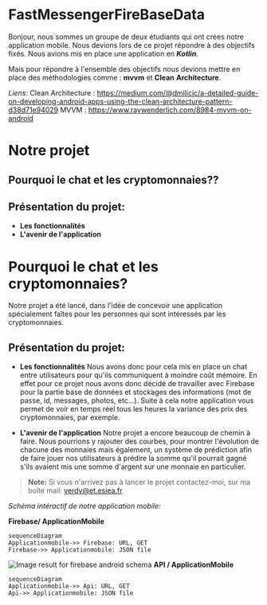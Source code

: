 # FastMessengerFireBaseData

Bonjour, nous sommes un groupe de deux étudiants qui ont crées notre application mobile.  Nous devions lors de ce projet répondre à des objectifs fixés. Nous avions mis en place une application en ***Kotlin***.

Mais pour répondre à l'ensemble des objectifs nous devions mettre en place des méthodologies comme : **mvvm** et **Clean** **Architecture**.

 *Liens:* 
Clean Architecture :  https://medium.com/@dmilicic/a-detailed-guide-on-developing-android-apps-using-the-clean-architecture-pattern-d38d71e94029
MVVM :  https://www.raywenderlich.com/8984-mvvm-on-android

 
# Notre projet

Pourquoi le chat et les cryptomonnaies??
-
Présentation du projet:
- 
- **Les fonctionnalités**
- **L'avenir de l'application**



# Pourquoi le chat et les cryptomonnaies?
Notre projet a été lancé, dans l'idée de concevoir une application spécialement faîtes pour les personnes qui sont intéressés par les cryptomonnaies.  

Présentation du projet:
- 
- **Les fonctionnalités**
Nous avons donc pour cela mis en place un chat entre utilisateurs pour qu'ils communiquent à moindre coût mémoire. En effet pour ce projet nous avons donc décidé de travailler avec Firebase pour la partie base de données et stockages des informations (mot de passe, id, messages, photos, etc...).
Suite à cela notre application vous permet de voir en temps réel tous les heures la variance des prix des cryptomonnaies, par exemple.


- **L'avenir de l'application**
Notre projet a encore beaucoup de chemin à faire. Nous pourrions y rajouter des courbes, pour montrer l'évolution de chacune des monnaies mais également, un système de prédiction afin de faire jouer nos utilisateurs à prédire la somme qu'il pourrait gagné s'ils avaient mis une somme d'argent sur une monnaie en particulier.





> **Note:**  Si vous n'arrivez pas à lancer le projet contactez-moi, sur ma boîte mail: verdy@et.esiea.fr
> 




*Schéma intéractif de notre application mobile:*


**Firebase/ ApplicationMobile**
```mermaid
sequenceDiagram
Applicationmobile->> Firebase: URL, GET 
Firebase->> Applicationmobile: JSON file
```
![Image result for firebase android schema](https://cloud.google.com/solutions/mobile/images/overview-firebase-appengine-standard.png)
**API / ApplicationMobile**
```mermaid
sequenceDiagram
Applicationmobile->> Api: URL, GET 
Api->> Applicationmobile: JSON file
```

